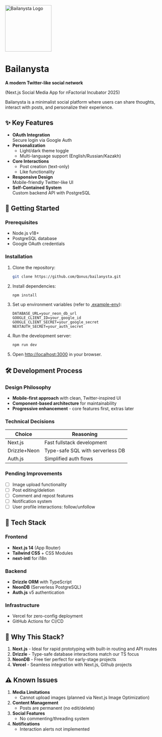 <img src="https://github.com/user-attachments/assets/a8db1b47-d3dd-4127-880d-4933e708166e" width="150" height="150" alt="Bailanysta Logo" />

# Bailanysta  
**A modern Twitter-like social network**  

(Next.js Social Media App for nFactorial Incubator 2025)

Bailanysta is a minimalist social platform where users can share thoughts, interact with posts, and personalize their experience.

## ✨ Key Features
- **OAuth Integration**  
  Secure login via Google Auth
- **Personalization**  
  - Light/dark theme toggle  
  - Multi-language support (English/Russian/Kazakh)
- **Core Interactions**  
  - Post creation (text-only)  
  - Like functionality  
- **Responsive Design**  
  Mobile-friendly Twitter-like UI
- **Self-Contained System**  
  Custom backend API with PostgreSQL

## 🚀 Getting Started

### Prerequisites
- Node.js v18+
- PostgreSQL database
- Google OAuth credentials

### Installation
1. Clone the repository:
   ```bash
   git clone https://github.com/Qonus/bailanysta.git
   ```
2. Install dependencies:
   ```bash
   npm install
   ```
3. Set up environment variables (refer to [.example-env](https://github.com/Qonus/bailanysta/blob/master/.example-env)):
   ```env
   DATABASE_URL=your_neon_db_url
   GOOGLE_CLIENT_ID=your_google_id
   GOOGLE_CLIENT_SECRET=your_google_secret
   NEXTAUTH_SECRET=your_auth_secret
   ```
4. Run the development server:
   ```bash
   npm run dev
   ```
5. Open [http://localhost:3000](http://localhost:3000) in your browser.

## 🛠️ Development Process

### Design Philosophy
- **Mobile-first approach** with clean, Twitter-inspired UI
- **Component-based architecture** for maintainability
- **Progressive enhancement** - core features first, extras later

### Technical Decisions
| Choice | Reasoning |
|--------|-----------|
| Next.js | Fast fullstack development |
| Drizzle+Neon | Type-safe SQL with serverless DB |
| Auth.js | Simplified auth flows |

### Pending Improvements
- [ ] Image upload functionality
- [ ] Post editing/deletion
- [ ] Comment and repost features
- [ ] Notification system
- [ ] User profile interactions: follow/unfollow

## 🧰 Tech Stack

### Frontend
- **Next.js 14** (App Router)
- **Tailwind CSS** + CSS Modules
- **next-intl** for i18n

### Backend
- **Drizzle ORM** with TypeScript
- **NeonDB** (Serverless PostgreSQL)
- **Auth.js** v5 authentication

### Infrastructure
- Vercel for zero-config deployment
- GitHub Actions for CI/CD

## 🤔 Why This Stack?
1. **Next.js** - Ideal for rapid prototyping with built-in routing and API routes
2. **Drizzle** - Type-safe database interactions match our TS focus
3. **NeonDB** - Free tier perfect for early-stage projects
4. **Vercel** - Seamless integration with Next.js, Github projects

## ⚠️ Known Issues
1. **Media Limitations**  
   - Cannot upload images (planned via Next.js Image Optimization)
2. **Content Management**  
   - Posts are permanent (no edit/delete)
3. **Social Features**
   - No commenting/threading system
4. **Notifications**
   - Interaction alerts not implemented
